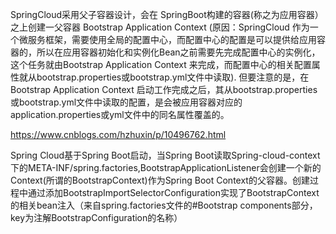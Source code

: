 SpringCloud采用父子容器设计，会在 SpringBoot构建的容器(称之为应用容器）之上创建一父容器 Bootstrap Application Context (原因：SpringCloud 作为一个微服务框架，需要使用全局的配置中心，而配置中心的配置是可以提供给应用容器的，所以在应用容器初始化和实例化Bean之前需要先完成配置中心的实例化，这个任务就由Bootstrap Application Context 来完成，而配置中心的相关配置属性就从bootstrap.properties或bootstrap.yml文件中读取).
但要注意的是，在Bootstrap Application Context 启动工作完成之后，其从bootstrap.properties或bootstrap.yml文件中读取的配置，是会被应用容器对应的application.properties或yml文件中的同名属性覆盖的。

<https://www.cnblogs.com/hzhuxin/p/10496762.html>

Spring Cloud基于Spring Boot启动，当Spring Boot读取Spring-cloud-context下的META-INF/spring.factories,BootstrapApplicationListener会创建一个新的Context(所谓的BootstrapContext)作为Spring Boot Context的父容器。创建过程中通过添加BootstrapImportSelectorConfiguration实现了BootstrapContext的相关bean注入（来自spring.factories文件的#Bootstrap components部分，key为注解BootstrapConfiguration的名称）